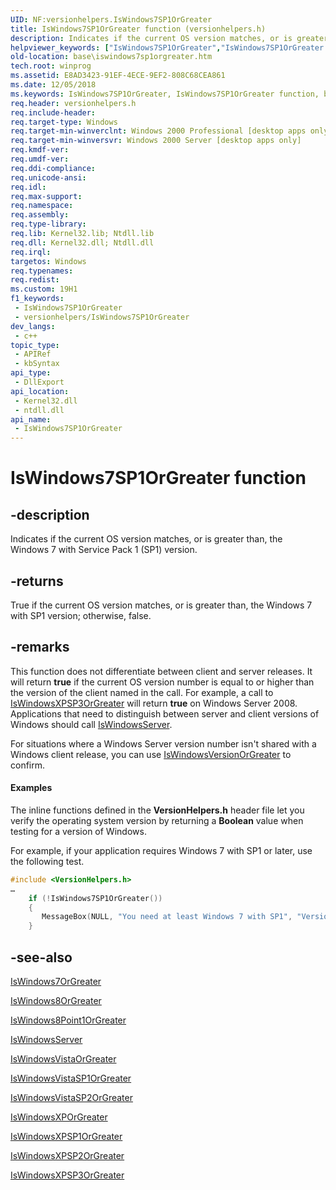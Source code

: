 ```yaml
---
UID: NF:versionhelpers.IsWindows7SP1OrGreater
title: IsWindows7SP1OrGreater function (versionhelpers.h)
description: Indicates if the current OS version matches, or is greater than, the Windows 7 with Service Pack 1 (SP1) version.
helpviewer_keywords: ["IsWindows7SP1OrGreater","IsWindows7SP1OrGreater function","base.iswindows7sp1orgreater","versionhelpers/IsWindows7SP1OrGreater"]
old-location: base\iswindows7sp1orgreater.htm
tech.root: winprog
ms.assetid: E8AD3423-91EF-4ECE-9EF2-808C68CEA861
ms.date: 12/05/2018
ms.keywords: IsWindows7SP1OrGreater, IsWindows7SP1OrGreater function, base.iswindows7sp1orgreater, versionhelpers/IsWindows7SP1OrGreater
req.header: versionhelpers.h
req.include-header: 
req.target-type: Windows
req.target-min-winverclnt: Windows 2000 Professional [desktop apps only]
req.target-min-winversvr: Windows 2000 Server [desktop apps only]
req.kmdf-ver: 
req.umdf-ver: 
req.ddi-compliance: 
req.unicode-ansi: 
req.idl: 
req.max-support: 
req.namespace: 
req.assembly: 
req.type-library: 
req.lib: Kernel32.lib; Ntdll.lib
req.dll: Kernel32.dll; Ntdll.dll
req.irql: 
targetos: Windows
req.typenames: 
req.redist: 
ms.custom: 19H1
f1_keywords:
 - IsWindows7SP1OrGreater
 - versionhelpers/IsWindows7SP1OrGreater
dev_langs:
 - c++
topic_type:
 - APIRef
 - kbSyntax
api_type:
 - DllExport
api_location:
 - Kernel32.dll
 - ntdll.dll
api_name:
 - IsWindows7SP1OrGreater
---
```


# IsWindows7SP1OrGreater function


## -description

Indicates if the current OS version matches, or is greater than, the Windows 7 with Service Pack 1 (SP1) version.



## -returns

True if the current OS version matches, or is greater than, the Windows 7 with SP1 version; otherwise, false.

## -remarks

This function does not differentiate between client and server releases.  It will return <b>true</b> if the current OS version number is equal to or higher than the version of the client named in the call. For example, a call to <a href="/windows/desktop/api/versionhelpers/nf-versionhelpers-iswindowsxpsp3orgreater">IsWindowsXPSP3OrGreater</a> will return <b>true</b> on Windows Server 2008. Applications that need to distinguish between server and client versions of Windows should call <a href="/windows/desktop/api/versionhelpers/nf-versionhelpers-iswindowsserver">IsWindowsServer</a>.

For situations where a Windows Server version number isn't shared with a Windows client release, you can use <a href="/windows/desktop/api/versionhelpers/nf-versionhelpers-iswindowsversionorgreater">IsWindowsVersionOrGreater</a> to confirm.


#### Examples

The inline functions defined in the <b>VersionHelpers.h</b> header file let you verify the operating system version by returning a <b>Boolean</b> value when testing for a version of Windows.

For example, if your application requires Windows 7 with SP1 or later, use the following test.


```cpp
#include <VersionHelpers.h>
…
    if (!IsWindows7SP1OrGreater())
    {
       MessageBox(NULL, "You need at least Windows 7 with SP1", "Version Not Supported", MB_OK);
    }

```

## -see-also

<a href="/windows/desktop/api/versionhelpers/nf-versionhelpers-iswindows7orgreater">IsWindows7OrGreater</a>



<a href="/windows/desktop/api/versionhelpers/nf-versionhelpers-iswindows8orgreater">IsWindows8OrGreater</a>



<a href="/windows/desktop/api/versionhelpers/nf-versionhelpers-iswindows8point1orgreater">IsWindows8Point1OrGreater</a>



<a href="/windows/desktop/api/versionhelpers/nf-versionhelpers-iswindowsserver">IsWindowsServer</a>



<a href="/windows/desktop/api/versionhelpers/nf-versionhelpers-iswindowsvistaorgreater">IsWindowsVistaOrGreater</a>



<a href="/windows/desktop/api/versionhelpers/nf-versionhelpers-iswindowsvistasp1orgreater">IsWindowsVistaSP1OrGreater</a>



<a href="/windows/desktop/api/versionhelpers/nf-versionhelpers-iswindowsvistasp2orgreater">IsWindowsVistaSP2OrGreater</a>



<a href="/windows/desktop/api/versionhelpers/nf-versionhelpers-iswindowsxporgreater">IsWindowsXPOrGreater</a>



<a href="/windows/desktop/api/versionhelpers/nf-versionhelpers-iswindowsxpsp1orgreater">IsWindowsXPSP1OrGreater</a>



<a href="/windows/desktop/api/versionhelpers/nf-versionhelpers-iswindowsxpsp2orgreater">IsWindowsXPSP2OrGreater</a>



<a href="/windows/desktop/api/versionhelpers/nf-versionhelpers-iswindowsxpsp3orgreater">IsWindowsXPSP3OrGreater</a>
